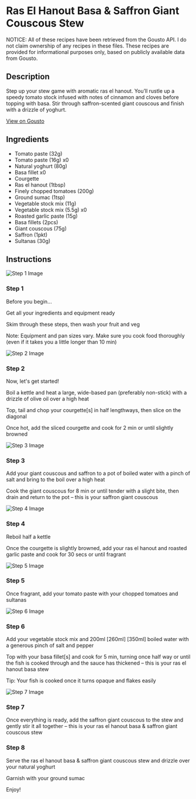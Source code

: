 # Ras El Hanout Basa & Saffron Giant Couscous Stew

NOTICE: All of these recipes have been retrieved from the Gousto API. I do not claim ownership of any recipes in these files. These recipes are provided for informational purposes only, based on publicly available data from Gousto.

## Description

Step up your stew game with aromatic ras el hanout. You’ll rustle up a speedy tomato stock infused with notes of cinnamon and cloves before topping with basa. Stir through saffron-scented giant couscous and finish with a drizzle of yoghurt.

[View on Gousto](https://www.gousto.co.uk/recipes/cookbook/ras-el-hanout-basa-saffron-giant-cous-cous-stew)

## Ingredients

- Tomato paste (32g)
- Tomato paste (16g) x0
- Natural yoghurt (80g)
- Basa fillet x0
- Courgette
- Ras el hanout (1tbsp)
- Finely chopped tomatoes (200g)
- Ground sumac (1tsp)
- Vegetable stock mix (11g)
- Vegetable stock mix (5.5g) x0
- Roasted garlic paste (15g)
- Basa fillets (2pcs)
- Giant couscous (75g)
- Saffron (1pkt)
- Sultanas (30g)

## Instructions

![Step 1 Image](https://production-media.gousto.co.uk/cms/recipe-step-image/Admin10mm-Step-1-4-1716195902517-x200.jpg)

### Step 1

Before you begin...

Get all your ingredients and equipment ready

Skim through these steps, then wash your fruit and veg

Note: Equipment and pan sizes vary. Make sure you cook food thoroughly (even if it takes you a little longer than 10 min)

![Step 2 Image](https://production-media.gousto.co.uk/cms/recipe-step-image/step-2-1677587218608-x200.jpg)

### Step 2

Now, let's get started!

Boil a kettle and heat a large, wide-based pan (preferably non-stick) with a drizzle of olive oil over a high heat

Top, tail and chop your courgette[s] in half lengthways, then slice on the diagonal

Once hot, add the sliced courgette and cook for 2 min or until slightly browned

![Step 3 Image](https://production-media.gousto.co.uk/cms/recipe-step-image/step-3-1677587227367-x200.jpg)

### Step 3

Add your giant couscous and saffron to a pot of boiled water with a pinch of salt and bring to the boil over a high heat

Cook the giant couscous for 8 min or until tender with a slight bite, then drain and return to the pot – this is your saffron giant couscous

![Step 4 Image](https://production-media.gousto.co.uk/cms/recipe-step-image/step-4-1677587272986-x200.jpg)

### Step 4

Reboil half a kettle

Once the courgette is slightly browned, add your ras el hanout and roasted garlic paste and cook for 30 secs or until fragrant

![Step 5 Image](https://production-media.gousto.co.uk/cms/recipe-step-image/step-5-1677587282220-x200.jpg)

### Step 5

Once fragrant, add your tomato paste with your chopped tomatoes and sultanas

![Step 6 Image](https://production-media.gousto.co.uk/cms/recipe-step-image/step-6-1677587294311-x200.jpg)

### Step 6

Add your vegetable stock mix and 200ml <span class="text-purple">[260ml]</span> <span class="text-danger">[350ml]</span> boiled water with a generous pinch of salt and pepper

Top with your basa fillet[s] and cook for 5 min, turning once half way or until the fish is cooked through and the sauce has thickened – this is your ras el hanout basa stew

Tip: Your fish is cooked once it turns opaque and flakes easily

![Step 7 Image](https://production-media.gousto.co.uk/cms/recipe-step-image/step-7-1677587305990-x200.jpg)

### Step 7

Once everything is ready, add the saffron giant couscous to the stew and gently stir it all together – this is your ras el hanout basa & saffron giant couscous stew

### Step 8

Serve the ras el hanout basa & saffron giant couscous stew and drizzle over your natural yoghurt

Garnish with your ground sumac

Enjoy!

